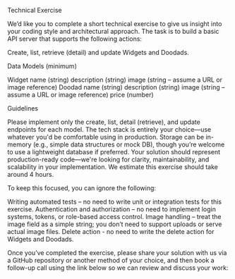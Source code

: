 Technical Exercise

We’d like you to complete a short technical exercise to give us insight into your coding style and architectural approach. The task is to build a basic API server that supports the following actions:

Create, list, retrieve (detail) and update Widgets and Doodads.


Data Models (minimum)

Widget
name (string)
description (string)
image (string – assume a URL or image reference)
Doodad
name (string)
description (string)
image (string – assume a URL or image reference)
price (number)


Guidelines

Please implement only the create, list, detail (retrieve), and update endpoints for each model.
The tech stack is entirely your choice—use whatever you'd be comfortable using in production.
Storage can be in-memory (e.g., simple data structures or mock DB), though you’re welcome to use a lightweight database if preferred.
Your solution should represent production-ready code—we're looking for clarity, maintainability, and scalability in your implementation.
We estimate this exercise should take around 4 hours.


To keep this focused, you can ignore the following:

Writing automated tests – no need to write unit or integration tests for this exercise.
Authentication and authorization – no need to implement login systems, tokens, or role-based access control.
Image handling – treat the image field as a simple string; you don’t need to support uploads or serve actual image files.
Delete action - no need to write the delete action for Widgets and Doodads.


Once you’ve completed the exercise, please share your solution with us via a GitHub repository or another method of your choice, and then book a follow-up call using the link below so we can review and discuss your work: